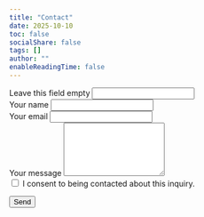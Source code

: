 ```yaml
---
title: "Contact"
date: 2025-10-10
toc: false
socialShare: false
tags: []
author: ""
enableReadingTime: false
---
```


<form action="https://formspree.io/f/mjkaarkk" method="POST" class="container px-3 px-sm-5 px-md-5 px-lg-5">
  <!-- Redirect after success -->
  <input type="hidden" name="_next" value="/thanks/">
  <!-- Email subject in notification -->
  <input type="hidden" name="_subject" value="New message from sc-analytics">

  <!-- Honeypot (spam trap) -->
  <div class="d-none" aria-hidden="true">
    <label>Leave this field empty</label>
    <input type="text" name="_gotcha" tabindex="-1" autocomplete="off">
  </div>

  <div class="mb-3">
    <label for="name" class="form-label">Your name</label>
    <input id="name" name="name" type="text" class="form-control" required autocomplete="name">
  </div>

  <div class="mb-3">
    <label for="email" class="form-label">Your email</label>
    <input id="email" name="email" type="email" class="form-control" required autocomplete="email">
  </div>

  <div class="mb-3">
    <label for="message" class="form-label">Your message</label>
    <textarea id="message" name="message" class="form-control" rows="6" required></textarea>
  </div>

  <!-- Optional GDPR consent -->
  <div class="form-check mb-3">
    <input class="form-check-input" type="checkbox" id="consent" name="consent" required>
    <label class="form-check-label" for="consent">
      I consent to being contacted about this inquiry.
    </label>
  </div>

  <button type="submit" class="btn">Send</button>
</form>
